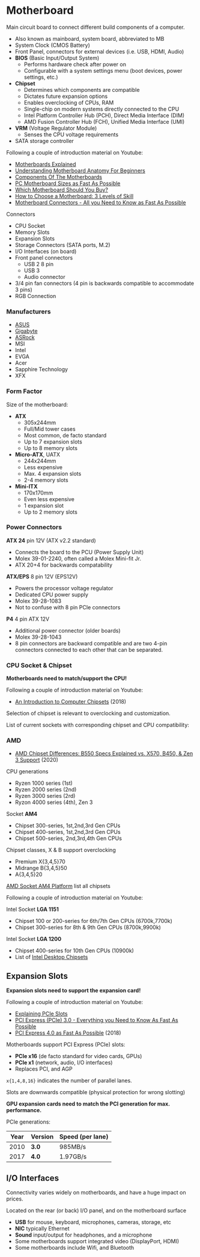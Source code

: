 # Motherboard

Main circuit board to connect different build components of a computer.

* Also known as mainboard, system board, abbreviated to MB
* System Clock (CMOS Battery)
* Front Panel, connectors for external devices (i.e. USB, HDMI, Audio)
* **BIOS** (Basic Input/Output System)
  - Performs hardware check after power on
  - Configurable with a system settings menu (boot devices, power settings, etc.)
* **Chipset**
  - Determines which components are compatible 
  - Dictates future expansion options
  - Enables overclocking of CPUs, RAM
  - Single-chip on modern systems directly connected to the CPU 
  - Intel Platform Controller Hub (PCH), Direct Media Interface (DIM)
  - AMD Fusion Controller Hub (FCH), Unified Media Interface (UMI)
* **VRM** (Voltage Regulator Module)
  - Senses the CPU voltage requirements
* SATA storage controller


Following a couple of introduction material on Youtube:

* [Motherboards Explained][mb2]
* [Understanding Motherboard Anatomy For Beginners][mb1]
* [Components Of The Motherboards][mb3]
* [PC Motherboard Sizes as Fast As Possible][mb4]
* [Which Motherboard Should You Buy?][mb5]
* [How to Choose a Motherboard: 3 Levels of Skill][mb6]
* [Motherboard Connectors - All you Need to Know as Fast As Possible][mb7]

Connectors

* CPU Socket
* Memory Slots
* Expansion Slots
* Storage Connectors (SATA ports, M.2)
* I/O Interfaces (on board)
* Front panel connectors
  - USB 2 8 pin
  - USB 3
  - Audio connector
* 3/4 pin fan connectors (4 pin is backwards compatible to accommodate 3 pins)
* RGB Connection

### Manufacturers

* [ASUS][mf1]
* [Gigabyte][mf2]
* [ASRock][mf3]
* MSI
* Intel
* EVGA
* Acer
* Sapphire Technology
* XFX

### Form Factor

Size of the motherboard:

* **ATX**
  - 305x244mm
  - Full/Mid tower cases
  - Most common, de facto standard
  - Up to 7 expansion slots
  - Up to 8 memory slots
* **Micro-ATX**, UATX
  - 244x244mm
  - Less expensive
  - Max. 4 expansion slots
  - 2-4 memory slots
* **Mini-ITX** 
  - 170x170mm
  - Even less expensive
  - 1 expansion slot
  - Up to 2 memory slots

### Power Connectors

**ATX 24** pin 12V (ATX v2.2 standard)

- Connects the board to the PCU (Power Supply Unit)
- Molex 39-01-2240, often called a Molex Mini-fit Jr.
- ATX 20+4 for backwards compatability

**ATX/EPS** 8 pin 12V (EPS12V)
- Powers the processor voltage regulator
- Dedicated CPU power supply
- Molex 39-28-1083
- Not to confuse with 8 pin PCIe connectors

**P4** 4 pin ATX 12V

- Additional power connector (older boards)
- Molex 39-28-1043
- 8 pin connectors are backward compatible and are two 4-pin connectors
  connected to each other that can be separated.

### CPU Socket & Chipset

**Motherboards need to match/support the CPU!**

Following a couple of introduction material on Youtube:

* [An Introduction to Computer Chipsets][cs1] (2018)

Selection of chipset is relevant to overclocking and customization.

List of current sockets with corresponding chipset and CPU compatibility:

### AMD

* [AMD Chipset Differences: B550 Specs Explained vs. X570, B450, & Zen 3
Support][cs4] (2020)

CPU generations

- Ryzen 1000 series (1st)
- Ryzen 2000 series (2nd)
- Ryzen 3000 series (2rd)
- Ryzon 4000 series (4th), Zen 3

Socket **AM4**

- Chipset 300-series, 1st,2nd,3rd Gen CPUs
- Chipset 400-series, 1st,2nd,3rd Gen CPUs
- Chipset 500-series, 2nd,3rd,4th Gen CPUs

Chipset classes, X & B support overclocking

* Premium X{3,4,5}70
* Midrange B{3,4,5}50
* A{3,4,5}20

[AMD Socket AM4 Platform][cs3] list all chipsets

Following a couple of introduction material on Youtube:

Intel Socket **LGA 1151**

- Chipset 100 or 200-series for 6th/7th Gen CPUs (6700k,7700k)
- Chipset 300-series for 8th & 9th Gen CPUs (8700k,9900k)

Intel Socket **LGA 1200**

- Chipset 400-series for 10th Gen CPUs (10900k)
- List of [Intel Desktop Chipsets][cs2]

## Expansion Slots

**Expansion slots need to support the expansion card!**

Following a couple of introduction material on Youtube:

* [Explaining PCIe Slots][es1]
* [PCI Express (PCIe) 3.0 - Everything you Need to Know As Fast As
  Possible][es2]
* [PCI Express 4.0 as Fast As Possible][es3] (2018)

Motherboards support PCI Express (PCIe) slots:

* **PCIe x16** (de facto standard for video cards, GPUs)
* **PCIe x1** (network, audio, I/O interfaces)
* Replaces PCI, and AGP

`x{1,4,8,16}` indicates the number of parallel lanes.

Slots are downwards compatible (physical protection for wrong slotting)

**GPU expansion cards need to match the PCI generation for max. performance.**

PCIe generations:

Year  | Version | Speed (per lane)
------|---------|-----------------
2010  | **3.0** | 985MB/s
2017  | **4.0** | 1.97GB/s


## I/O Interfaces

Connectivity varies widely on motherboards, and have a huge impact on prices.

Located on the rear (or back) I/O panel, and on the motherboard surface

- **USB** for mouse, keyboard, microphones, cameras, storage, etc
- **NIC** typically Ethernet
- **Sound** input/output for headphones, and a microphone
- Some motherboards support integrated video (DisplayPort, HDMI)
- Some motherboards include Wifi, and Bluetooth

[cs1]: https://www.youtube.com/watch?v=5mCJ3uGNTAw
[cs2]: https://www.intel.com/content/www/us/en/products/chipsets/desktop-chipsets.html
[cs3]: https://www.amd.com/en/products/chipsets-am4
[cs4]: https://www.youtube.com/watch?v=qfTPLF8OKK4
[es1]: https://www.youtube.com/watch?v=PrXwe21biJo
[es2]: https://www.youtube.com/watch?v=LSSHuMHbCWo
[es3]: https://www.youtube.com/watch?v=aXMJeozEl4A
[mb1]: https://www.youtube.com/watch?v=Cs8I4-jmUJw
[mb2]: https://www.youtube.com/watch?v=b2pd3Y6aBag
[mb3]: https://www.youtube.com/watch?v=PAqB2cb5hSg
[mb4]: https://www.youtube.com/watch?v=Tbeh1eRDmsk
[mb5]: https://www.youtube.com/watch?v=0xZc7YryJ0U
[mb6]: https://www.youtube.com/watch?v=lP-pinlU-Ko
[mb7]: https://www.youtube.com/watch?v=csqnK_CwKrQ

[mf1]: https://www.asus.com/Motherboards
[mf2]: https://www.gigabyte.com/Motherboard
[mf3]: https://www.asrock.com/mb/index.asp
